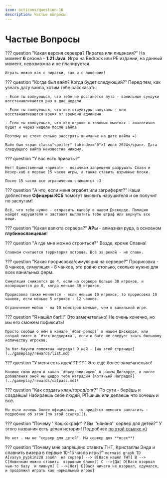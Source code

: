 ```yaml
---
icon: octicons/question-16
description: Частые вопросы
---
```


# Частые Вопросы

??? question "Какая версия сервера? Пиратка или лицензия?"
    На момент **6** сезона - **1.21 Java**. Игра на Bedrock или PE издании, на данный момент, невозможна и не планируется.

    Играть можно как с пиратки, так и с лицензии!
??? question "Когда был вайп? Когда будет следующий?"
    Перед тем, как узнать дату вайпа, хотим тебе рассказать:
    
    - Если ты волнуешься, что тебе не достанется лута - ванильные сундуки восстанавливаются раз в две недели

    - Если ты волнуешься, что все структуры залутаны - они восстанавливаются время от времени админами

    - Если ты волнуешься, что все игроки в топовых шмотках - аналогично будет и через неделю после вайпа

    Поэтому не стоит сильно заострять внимание на дате вайпа =)

    Вайп был <span class="spoiler" tabindex="0">1 июля 2024</span>. Дата следующего вайпа неизвестна никому.

??? question "У вас есть приваты?"
    
    Нет! Единственный «приват» - новичкам запрещено разрушать Спавн и Незер-хаб в первые 15 часов игры, а также ставить взрывные блоки.

    После 15 часов все ограничения снимаются :3

??? question "А что, если меня ограбят или загриферят?"
    Наши доблестные **Офицеры КСБ** помогут выявить нарушителя и он получит по заслугам!

    Всё, что тебе нужно - отправить жалобу в нашем Дискорде. Полиция найдёт нарушителя и заставит выплатить тебе штраф или вернуть все вещи.

??? question "Какая валюта сервера?"
    **АРы** - алмазная руда, в основном **глубиносланцевая**!

??? question "А где мне можно строиться?"
    Везде, кроме Спавна!

    Спавном считается территория острова. Всё за рекой - не спавн.

??? question "Какая прорисовка/симуляция на сервере?"
    Прорисовка - 8 чанков, симуляция - 8 чанков, это ровно столько, сколько нужно для всех ванильных ферм.

    Симуляция снижается до 4, если на сервере больше 30 игроков, и возвращается до 8, когда меньше 30 игроков.

    Прорисовка также меняется - если меньше 10 игроков, то прорисовка 10 чанков, если меньше 5 игроков - 12 чанков.

    Ограничение мобов - на 10 монстров меньше, чем в ванильной игре.

??? question "Я нашёл баг!!!"
    Это замечательно! Не очень конечно, но мы его сможем пофиксить!

    Просто сообщи о нём в канале `#баг-репорт` в нашем Дискорде, или создай тикет в `#тех-поддержка`, если о баге не следует знать большому количеству игроков.

    За баг-баунти положена награда! О ней - [на этой странице](../gameplay/rewards/list.md)

??? question "У меня есть идея!!11!!1!1"
    Это ещё более замечательно!

    Напиши свою идею в канал `#предложи-идею` в нашем Дискорде, и после добавления оной мы щедро тебя наградим [Котячьей Наградой](../gameplay/rewards/catpass.md)!

??? question "Как создать клан/город/опг?"
    По сути - берёшь и создаёшь! Набираешь себе людей, РПшишь или делаешь что хочешь и всё.

    Но если хочешь более официально, то придётся немного заплатить - подробнее об этом [по этой ссылке]().

??? question "Почему ''Кошкокрафт''? Вы ''няняня'' сервер для детей?"
    У этого названия есть целая история! Подробнее [по этой ссылке =)](../server-history/1season.md)

    Но нет - мы не "сервер для детей". Мы сервер для **всех**!

??? question "Почему мне запрещено ставить ТНТ, Кристаллы Энда и спавнить визера в первые 10-15 часов игры?"
    ``` mermaid
    graph TD
      A[vasya_pypkin228 зашёл 
      на сервер] --> B[Вася нашёл ТНТ]
      B --> C[Новичкам можно ставить 
      взрывные блоки?]
      C -->|Да| D[Вася взорвал чью-то базу 
      и ливнул]
      C -->|Нет| E[Вася ничего не взорвал, одумался, 
      и продолжил играть как нормальный игрок]
    ```
